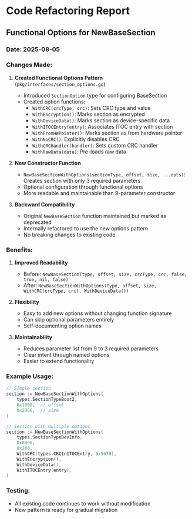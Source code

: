 # Code Refactoring Report

## Functional Options for NewBaseSection

### Date: 2025-08-05

### Changes Made:

1. **Created Functional Options Pattern** (`pkg/interfaces/section_options.go`)
   - Introduced `SectionOption` type for configuring BaseSection
   - Created option functions:
     - `WithCRC(crcType, crc)`: Sets CRC type and value
     - `WithEncryption()`: Marks section as encrypted
     - `WithDeviceData()`: Marks section as device-specific data
     - `WithITOCEntry(entry)`: Associates ITOC entry with section
     - `WithFromHWPointer()`: Marks section as from hardware pointer
     - `WithNoCRC()`: Explicitly disables CRC
     - `WithCRCHandler(handler)`: Sets custom CRC handler
     - `WithRawData(data)`: Pre-loads raw data

2. **New Constructor Function**
   - `NewBaseSectionWithOptions(sectionType, offset, size, ...opts)`: Creates section with only 3 required parameters
   - Optional configuration through functional options
   - More readable and maintainable than 9-parameter constructor

3. **Backward Compatibility**
   - Original `NewBaseSection` function maintained but marked as deprecated
   - Internally refactored to use the new options pattern
   - No breaking changes to existing code

### Benefits:

1. **Improved Readability**
   - Before: `NewBaseSection(type, offset, size, crcType, crc, false, true, nil, false)`
   - After: `NewBaseSectionWithOptions(type, offset, size, WithCRC(crcType, crc), WithDeviceData())`

2. **Flexibility**
   - Easy to add new options without changing function signature
   - Can skip optional parameters entirely
   - Self-documenting option names

3. **Maintainability**
   - Reduces parameter list from 9 to 3 required parameters
   - Clear intent through named options
   - Easier to extend functionality

### Example Usage:

```go
// Simple section
section := NewBaseSectionWithOptions(
    types.SectionTypeBoot2,
    0x1000,  // offset
    0x2000,  // size
)

// Section with multiple options
section := NewBaseSectionWithOptions(
    types.SectionTypeDevInfo,
    0x8000,
    0x200,
    WithCRC(types.CRCInITOCEntry, 0x5678),
    WithEncryption(),
    WithDeviceData(),
    WithITOCEntry(entry),
)
```

### Testing:
- All existing code continues to work without modification
- New pattern is ready for gradual migration